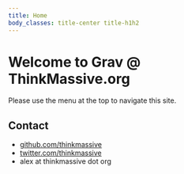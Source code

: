 ```yaml
---
title: Home
body_classes: title-center title-h1h2
---
```


# Welcome to Grav @ ThinkMassive.org

Please use the menu at the top to navigate this site.

## Contact
- <a href="http://github.com/thinkmassive" rel="me">github.com/thinkmassive<a>
- <a href="http://twitter.com/thinkmassive" rel="me">twitter.com/thinkmassive</a>
- alex at thinkmassive dot org
